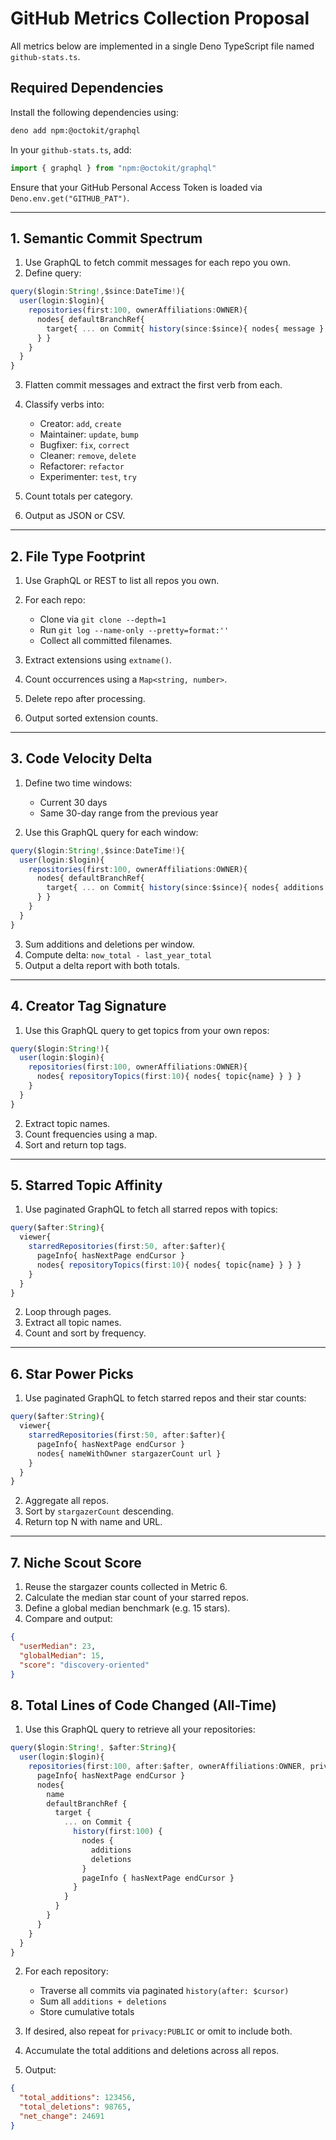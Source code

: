 # GitHub Metrics Collection Proposal

All metrics below are implemented in a single Deno TypeScript file named `github-stats.ts`.

## Required Dependencies

Install the following dependencies using:

```bash
deno add npm:@octokit/graphql
````

In your `github-stats.ts`, add:

```ts
import { graphql } from "npm:@octokit/graphql"
```

Ensure that your GitHub Personal Access Token is loaded via `Deno.env.get("GITHUB_PAT")`.

---

## 1. Semantic Commit Spectrum

1. Use GraphQL to fetch commit messages for each repo you own.
2. Define query:

```ts
query($login:String!,$since:DateTime!){
  user(login:$login){
    repositories(first:100, ownerAffiliations:OWNER){
      nodes{ defaultBranchRef{
        target{ ... on Commit{ history(since:$since){ nodes{ message } } } }
      } }
    }
  }
}
```

3. Flatten commit messages and extract the first verb from each.
4. Classify verbs into:

   * Creator: `add`, `create`
   * Maintainer: `update`, `bump`
   * Bugfixer: `fix`, `correct`
   * Cleaner: `remove`, `delete`
   * Refactorer: `refactor`
   * Experimenter: `test`, `try`
5. Count totals per category.
6. Output as JSON or CSV.

---

## 2. File Type Footprint

1. Use GraphQL or REST to list all repos you own.
2. For each repo:

   * Clone via `git clone --depth=1`
   * Run `git log --name-only --pretty=format:''`
   * Collect all committed filenames.
3. Extract extensions using `extname()`.
4. Count occurrences using a `Map<string, number>`.
5. Delete repo after processing.
6. Output sorted extension counts.

---

## 3. Code Velocity Delta

1. Define two time windows:

   * Current 30 days
   * Same 30-day range from the previous year
2. Use this GraphQL query for each window:

```ts
query($login:String!,$since:DateTime!){
  user(login:$login){
    repositories(first:100, ownerAffiliations:OWNER){
      nodes{ defaultBranchRef{
        target{ ... on Commit{ history(since:$since){ nodes{ additions deletions } } } }
      } }
    }
  }
}
```

3. Sum additions and deletions per window.
4. Compute delta: `now_total - last_year_total`
5. Output a delta report with both totals.

---

## 4. Creator Tag Signature

1. Use this GraphQL query to get topics from your own repos:

```ts
query($login:String!){
  user(login:$login){
    repositories(first:100, ownerAffiliations:OWNER){
      nodes{ repositoryTopics(first:10){ nodes{ topic{name} } } }
    }
  }
}
```

2. Extract topic names.
3. Count frequencies using a map.
4. Sort and return top tags.

---

## 5. Starred Topic Affinity

1. Use paginated GraphQL to fetch all starred repos with topics:

```ts
query($after:String){
  viewer{
    starredRepositories(first:50, after:$after){
      pageInfo{ hasNextPage endCursor }
      nodes{ repositoryTopics(first:10){ nodes{ topic{name} } } }
    }
  }
}
```

2. Loop through pages.
3. Extract all topic names.
4. Count and sort by frequency.

---

## 6. Star Power Picks

1. Use paginated GraphQL to fetch starred repos and their star counts:

```ts
query($after:String){
  viewer{
    starredRepositories(first:50, after:$after){
      pageInfo{ hasNextPage endCursor }
      nodes{ nameWithOwner stargazerCount url }
    }
  }
}
```

2. Aggregate all repos.
3. Sort by `stargazerCount` descending.
4. Return top N with name and URL.

---

## 7. Niche Scout Score

1. Reuse the stargazer counts collected in Metric 6.
2. Calculate the median star count of your starred repos.
3. Define a global median benchmark (e.g. 15 stars).
4. Compare and output:

```json
{
  "userMedian": 23,
  "globalMedian": 15,
  "score": "discovery-oriented"
}
```

## 8. Total Lines of Code Changed (All-Time)

1. Use this GraphQL query to retrieve all your repositories:

```ts
query($login:String!, $after:String){
  user(login:$login){
    repositories(first:100, after:$after, ownerAffiliations:OWNER, privacy:PRIVATE){
      pageInfo{ hasNextPage endCursor }
      nodes{
        name
        defaultBranchRef {
          target {
            ... on Commit {
              history(first:100) {
                nodes {
                  additions
                  deletions
                }
                pageInfo { hasNextPage endCursor }
              }
            }
          }
        }
      }
    }
  }
}
````

2. For each repository:

   * Traverse all commits via paginated `history(after: $cursor)`
   * Sum all `additions + deletions`
   * Store cumulative totals

3. If desired, also repeat for `privacy:PUBLIC` or omit to include both.

4. Accumulate the total additions and deletions across all repos.

5. Output:

```json
{
  "total_additions": 123456,
  "total_deletions": 98765,
  "net_change": 24691
}
```
